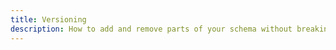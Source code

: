 ```yaml
---
title: Versioning
description: How to add and remove parts of your schema without breaking your clients
---
```


